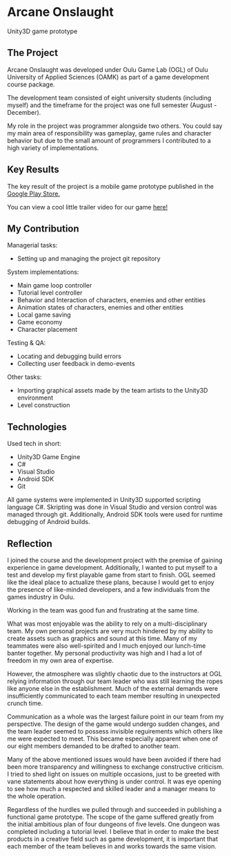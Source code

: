 # Arcane Onslaught

Unity3D game prototype

## The Project

Arcane Onslaught was developed under Oulu Game Lab (OGL) of Oulu University of Applied Sciences (OAMK) as part of a game development course package.

The development team consisted of eight university students (including myself) and the timeframe for the project was one full semester (August - December).

My role in the project was programmer alongside two others. You could say my main area of responsibility was gameplay, game rules and character behavior but due to the small amount of programmers I contributed to a high variety of implementations.

## Key Results

The key result of the project is a mobile game prototype published in the [Google Play Store.](https://play.google.com/store/apps/details?id=com.DankDungeons.ArcaneOnslaught)

You can view a cool little trailer video for our game [here!](https://www.youtube.com/embed/7l2r3sZqLxc)

## My Contribution

Managerial tasks:
* Setting up and managing the project git repository

System implementations:
* Main game loop controller
* Tutorial level controller
* Behavior and Interaction of characters, enemies and other entities
* Animation states of characters, enemies and other entities
* Local game saving
* Game economy
* Character placement

Testing & QA:
* Locating and debugging build errors
* Collecting user feedback in demo-events

Other tasks:
* Importing graphical assets made by the team artists to the Unity3D environment
* Level construction

## Technologies

Used tech in short:
* Unity3D Game Engine
* C#
* Visual Studio
* Android SDK
* Git

All game systems were implemented in Unity3D supported scripting language C#. Skripting was done in Visual Studio and version control was managed through git. Additionally, Android SDK tools were used for runtime debugging of Android builds.

## Reflection

I joined the course and the development project with the premise of gaining experience in game development. Additionally, I wanted to put myself to a test and develop my first playable game from start to finish. OGL seemed like the ideal place to actualize these plans, because I would get to enjoy the presence of like-minded developers, and a few individuals from the games industry in Oulu.

Working in the team was good fun and frustrating at the same time.

What was most enjoyable was the ability to rely on a multi-disciplinary team. My own personal projects are very much hindered by my ability to create assets such as graphics and sound at this time. Many of my teammates were also well-spirited and I much enjoyed our lunch-time banter together. My personal productivity was high and I had a lot of freedom in my own area of expertise.

However, the atmosphere was slightly chaotic due to the instructors at OGL relying information through our team leader who was still learning the ropes like anyone else in the establishment. Much of the external demands were insufficiently communicated to each team member resulting in unexpected crunch time.

Communication as a whole was the largest failure point in our team from my perspective. The design of the game would undergo sudden changes, and the team leader seemed to possess invisible reguirements which others like me were expected to meet. This became especially apparent when one of our eight members demanded to be drafted to another team.

Many of the above mentioned issues would have been avoided if there had been more transparency and willingness to exchange constructive criticism. I tried to shed light on issues on multiple occasions, just to be greeted with vane statements about how everything is under control. It was eye opening to see how much a respected and skilled leader and a manager means to the whole operation.

Regardless of the hurdles we pulled through and succeeded in publishing a functional game prototype. The scope of the game suffered greatly from the initial ambitious plan of four dungeons of five levels. One dungeon was completed including a tutorial level. I believe that in order to make the best products in a creative field such as game development, it is important that each member of the team believes in and works towards the same vision.
